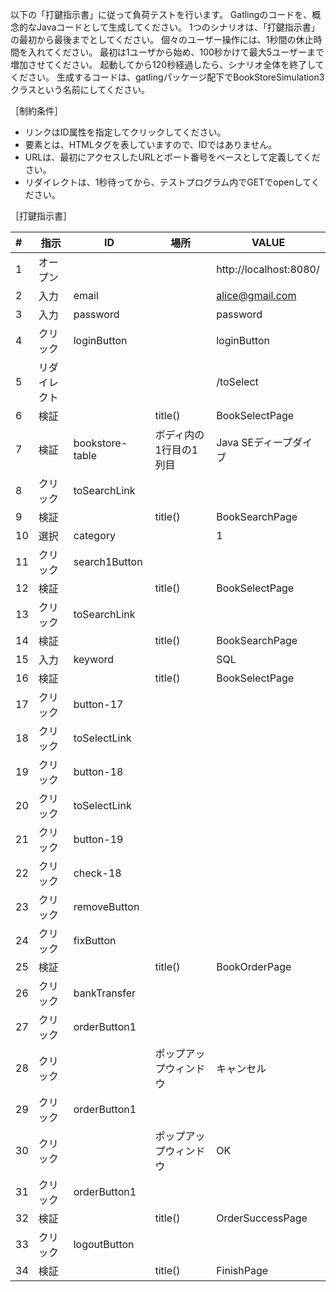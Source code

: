 以下の「打鍵指示書」に従って負荷テストを行います。
Gatlingのコードを、概念的なJavaコードとして生成してください。
1つのシナリオは、「打鍵指示書」の最初から最後までとしてください。
個々のユーザー操作には、1秒間の休止時間を入れてください。
最初は1ユーザから始め、100秒かけて最大5ユーザーまで増加させてください。
起動してから120秒経過したら、シナリオ全体を終了してください。
生成するコードは、gatlingパッケージ配下でBookStoreSimulation3クラスという名前にしてください。

［制約条件］

* リンクはID属性を指定してクリックしてください。
* 要素とは、HTMLタグを表していますので、IDではありません。
* URLは、最初にアクセスしたURLとポート番号をベースとして定義してください。
* リダイレクトは、1秒待ってから、テストプログラム内でGETでopenしてください。

［打鍵指示書］

|#|指示|ID|場所|VALUE|
|:--|--|--|--|--|
|1|オープン|||http://localhost:8080/|
|2|入力|email||alice@gmail.com|
|3|入力|password||password|
|4|クリック|loginButton||loginButton|
|5|リダイレクト|||/toSelect|
|6|検証||title()|BookSelectPage|
|7|検証|bookstore-table|ボディ内の1行目の1列目|Java SEディープダイブ|
|8|クリック|toSearchLink|||
|9|検証||title()|BookSearchPage|
|10|選択|category||1|
|11|クリック|search1Button|||
|12|検証||title()|BookSelectPage|
|13|クリック|toSearchLink|||
|14|検証||title()|BookSearchPage|
|15|入力|keyword||SQL|
|16|検証||title()|BookSelectPage|
|17|クリック|button-17|||
|18|クリック|toSelectLink|||
|19|クリック|button-18|||
|20|クリック|toSelectLink|||
|21|クリック|button-19|||
|22|クリック|check-18|||
|23|クリック|removeButton|||
|24|クリック|fixButton|||
|25|検証||title()|BookOrderPage|
|26|クリック|bankTransfer|||
|27|クリック|orderButton1|||
|28|クリック||ポップアップウィンドウ|キャンセル|
|29|クリック|orderButton1|||
|30|クリック||ポップアップウィンドウ|OK|
|31|クリック|orderButton1|||
|32|検証||title()|OrderSuccessPage|
|33|クリック|logoutButton|||
|34|検証||title()|FinishPage|

